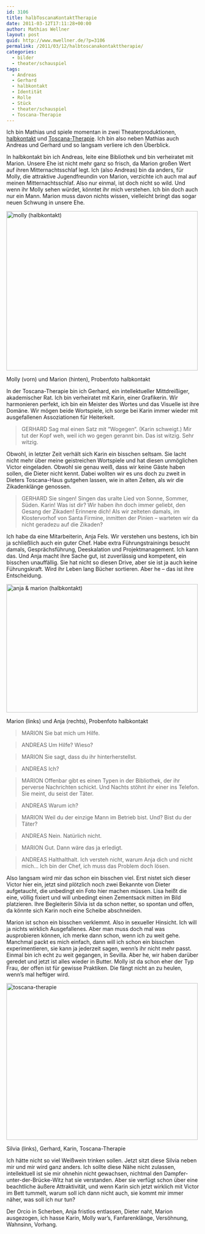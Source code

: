 ```yaml
---
id: 3106
title: halbToscanaKontaktTherapie
date: 2011-03-12T17:11:28+00:00
author: Mathias Wellner
layout: post
guid: http://www.mwellner.de/?p=3106
permalink: /2011/03/12/halbtoscanakontakttherapie/
categories:
  - bilder
  - theater/schauspiel
tags:
  - Andreas
  - Gerhard
  - halbkontakt
  - Identität
  - Rolle
  - Stück
  - theater/schauspiel
  - Toscana-Therapie
---
```

Ich bin Mathias und spiele momentan in zwei Theaterproduktionen, [halbkontakt](http://www.kulturpunkt8424.ch/Theater_frischfleisch.html) und [Toscana-Therapie](http://dramateure.ch/mediawiki/index.php/Toscana-Therapie). Ich bin also neben Mathias auch Andreas und Gerhard und so langsam verliere ich den Überblick. 

In halbkontakt bin ich Andreas, leite eine Bibliothek und bin verheiratet mit Marion. Unsere Ehe ist nicht mehr ganz so frisch, da Marion großen Wert auf ihren Mitternachtsschlaf legt. Ich (also Andreas) bin da anders, für Molly, die attraktive Jugendfreundin von Marion, verzichte ich auch mal auf meinen Mitternachtsschlaf. Also nur einmal, ist doch nicht so wild. Und wenn ihr Molly sehen würdet, könntet ihr mich verstehen. Ich bin doch auch nur ein Mann. Marion muss davon nichts wissen, vielleicht bringt das sogar neuen Schwung in unsere Ehe. 

<div style="width: 510px" class="wp-caption aligncenter">
  <a href="http://www.flickr.com/photos/mwellner/5519974810/" title="molly (halbkontakt) by mwellner, on Flickr"><img src="http://farm6.static.flickr.com/5093/5519974810_74a510f7ed.jpg" width="500" height="416" alt="molly (halbkontakt)" /></a>
  
  <p class="wp-caption-text">
    Molly (vorn) und Marion (hinten), Probenfoto halbkontakt<br />
  </p>
</div>

In der Toscana-Therapie bin ich Gerhard, ein intellektueller Mittdreißiger, akademischer Rat. Ich bin verheiratet mit Karin, einer Grafikerin. Wir harmonieren perfekt, ich bin ein Meister des Wortes und das Visuelle ist ihre Domäne. Wir mögen beide Wortspiele, ich sorge bei Karin immer wieder mit ausgefallenen Assoziationen für Heiterkeit. 

> GERHARD Sag mal einen Satz mit “Wogegen“. (Karin schweigt.) Mir tut der Kopf weh, weil ich wo gegen gerannt bin. Das ist witzig. Sehr witzig. 

Obwohl, in letzter Zeit verhält sich Karin ein bisschen seltsam. Sie lacht nicht mehr über meine geistreichen Wortspiele und hat diesen unmöglichen Victor eingeladen. Obwohl sie genau weiß, dass wir keine Gäste haben sollen, die Dieter nicht kennt. Dabei wollten wir es uns doch zu zweit in Dieters Toscana-Haus gutgehen lassen, wie in alten Zeiten, als wir die Zikadenklänge genossen.

> GERHARD Sie singen! Singen das uralte Lied von Sonne, Sommer, Süden. Karin! Was ist dir? Wir haben ihn doch immer geliebt, den Gesang der Zikaden! Erinnere dich! Als wir zelteten damals, im Klostervorhof von Santa Firmine, inmitten der Pinien &#8211; warteten wir da nicht geradezu auf die Zikaden? 

Ich habe da eine Mitarbeiterin, Anja Fels. Wir verstehen uns bestens, ich bin ja schließlich auch ein guter Chef. Habe extra Führungstrainings besucht damals, Gesprächsführung, Deeskalation und Projektmanagement. Ich kann das. Und Anja macht ihre Sache gut, ist zuverlässig und kompetent, ein bisschen unauffällig. Sie hat nicht so diesen Drive, aber sie ist ja auch keine Führungskraft. Wird ihr Leben lang Bücher sortieren. Aber he &ndash; das ist ihre Entscheidung. 

<div style="width: 510px" class="wp-caption aligncenter">
  <a href="http://www.flickr.com/photos/mwellner/5519385103/" title="anja & marion (halbkontakt) by mwellner, on Flickr"><img src="http://farm6.static.flickr.com/5254/5519385103_c2277fbfc8.jpg" width="500" height="335" alt="anja & marion (halbkontakt)" /></a>
  
  <p class="wp-caption-text">
    Marion (links) und Anja (rechts), Probenfoto halbkontakt<br />
  </p>
</div>

> MARION Sie bat mich um Hilfe.
  
> ANDREAS Um Hilfe? Wieso?
  
> MARION Sie sagt, dass du ihr hinterherstellst.
  
> ANDREAS Ich?
  
> MARION Offenbar gibt es einen Typen in der Bibliothek, der ihr perverse Nachrichten schickt. Und Nachts stöhnt ihr einer ins Telefon. Sie meint, du seist der Täter.
  
> ANDREAS Warum ich?
  
> MARION Weil du der einzige Mann im Betrieb bist. Und? Bist du der Täter?
  
> ANDREAS Nein. Natürlich nicht.
  
> MARION Gut. Dann wäre das ja erledigt.
  
> ANDREAS Halthalthalt. Ich versteh nicht, warum Anja dich und nicht mich&#8230; Ich bin der Chef, ich muss das Problem doch lösen. 

Also langsam wird mir das schon ein bisschen viel. Erst nistet sich dieser Victor hier ein, jetzt sind plötzlich noch zwei Bekannte von Dieter aufgetaucht, die unbedingt ein Foto hier machen müssen. Lisa heißt die eine, völlig fixiert und will unbedingt einen Zementsack mitten im Bild platzieren. Ihre Begleiterin Silvia ist da schon netter, so spontan und offen, da könnte sich Karin noch eine Scheibe abschneiden. 

Marion ist schon ein bisschen verklemmt. Also in sexueller Hinsicht. Ich will ja nichts wirklich Ausgefallenes. Aber man muss doch mal was ausprobieren können, ich merke dann schon, wenn ich zu weit gehe. Manchmal packt es mich einfach, dann will ich schon ein bisschen experimentieren, sie kann ja jederzeit sagen, wenn&#8217;s ihr nicht mehr passt. Einmal bin ich echt zu weit gegangen, in Sevilla. Aber he, wir haben darüber geredet und jetzt ist alles wieder in Butter. Molly ist da schon eher der Typ Frau, der offen ist für gewisse Praktiken. Die fängt nicht an zu heulen, wenn&#8217;s mal heftiger wird. 

<div style="width: 510px" class="wp-caption aligncenter">
  <a href="http://www.flickr.com/photos/mwellner/5519397635/" title="toscana-therapie by mwellner, on Flickr"><img src="http://farm6.static.flickr.com/5256/5519397635_56a2555059.jpg" width="500" height="409" alt="toscana-therapie" /></a>
  
  <p class="wp-caption-text">
    Silvia (links), Gerhard, Karin, Toscana-Therapie<br />
  </p>
</div>

Ich hätte nicht so viel Weißwein trinken sollen. Jetzt sitzt diese Silvia neben mir und mir wird ganz anders. Ich sollte diese Nähe nicht zulassen, intellektuell ist sie mir ohnehin nicht gewachsen, nichtmal den Dampfer-unter-der-Brücke-Witz hat sie verstanden. Aber sie verfügt schon über eine beachtliche äußere Attraktivität, und wenn Karin sich jetzt wirklich mit Victor im Bett tummelt, warum soll ich dann nicht auch, sie kommt mir immer näher, was soll ich nur tun? 

Der Orcio in Scherben, Anja fristlos entlassen, Dieter naht, Marion ausgezogen, ich hasse Karin, Molly war&#8217;s, Fanfarenklänge, Versöhnung, Wahnsinn, Vorhang.